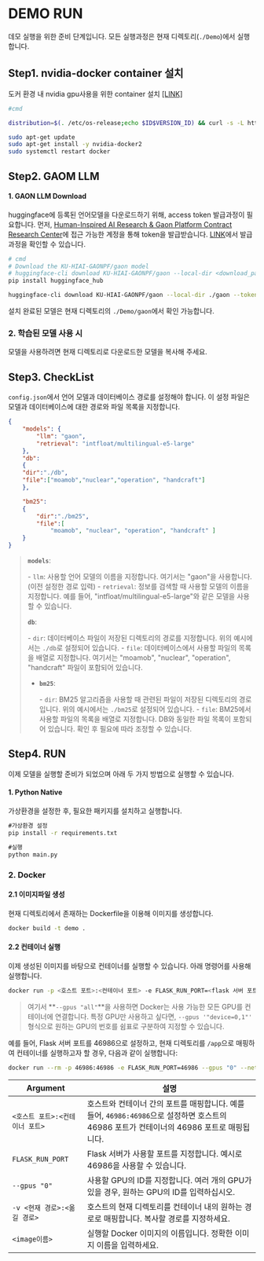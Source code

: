 # DEMO RUN

데모 실행을 위한 준비 단계입니다. 모든 실행과정은 현재 디렉토리(`./Demo`)에서 실행합니다.



## Step1. nvidia-docker container 설치

도커 환경 내 nvidia gpu사용을 위한 container 설치 [[LINK]](https://docs.nvidia.com/datacenter/cloud-native/container-toolkit/latest/install-guide.html)

```bash
#cmd

distribution=$(. /etc/os-release;echo $ID$VERSION_ID) && curl -s -L https://nvidia.github.io/nvidia-docker/gpgkey | sudo apt-key add - && curl -s -L https://nvidia.github.io/nvidia-docker/$distribution/nvidia-docker.list | sudo tee /etc/apt/sources.list.d/nvidia-docker.list

sudo apt-get update
sudo apt-get install -y nvidia-docker2
sudo systemctl restart docker
```





## Step2. GAOM LLM

#### 1. GAON LLM Download

huggingface에 등록된 언어모델을 다운로드하기 위해, access token 발급과정이 필요합니다. 
먼저, [Human-Inspired AI Research & Gaon Platform Contract Research Center](https://huggingface.co/KU-HIAI-GAONPF)에 접근 가능한 계정을 통해 token을 발급받습니다.  [LINK](https://huggingface.co/docs/hub/security-tokens#how-to-manage-user-access-tokens)에서 발급 과정을 확인할 수 있습니다.

~~~bash
# cmd
# Download the KU-HIAI-GAONPF/gaon model
# huggingface-cli download KU-HIAI-GAONPF/gaon --local-dir <download_path> --token <access_token>
pip install huggingface_hub

huggingface-cli download KU-HIAI-GAONPF/gaon --local-dir ./gaon --token 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
~~~

설치 완료된 모델은 현재 디렉토리의 `./Demo/gaon`에서 확인 가능합니다.



### 2. 학습된 모델 사용 시

모델을 사용하려면 현재 디렉토리로 다운로드한 모델을 복사해 주세요.





## Step3. CheckList

`config.json`에서 언어 모델과 데이터베이스 경로를 설정해야 합니다. 이 설정 파일은 모델과 데이터베이스에 대한 경로와 파일 목록을 지정합니다.

~~~json
{
    "models": {
        "llm": "gaon",
        "retrieval": "intfloat/multilingual-e5-large"
    },
    "db": 
    {
    "dir":"./db",
    "file":["moamob","nuclear","operation", "handcraft"]
    },

    "bm25": 
    {
        "dir":"./bm25",
        "file":[
            "moamob", "nuclear", "operation", "handcraft" ]
    }
}
~~~

> **`models`**: 
>
>   \- `llm`: 사용할 언어 모델의 이름을 지정합니다. 여기서는 "gaon"을 사용합니다. (이전 설정한 경로 입력)
>   \- `retrieval`: 정보를 검색할 때 사용할 모델의 이름을 지정합니다. 예를 들어, "intfloat/multilingual-e5-large"와 같은 모델을 사용할 수 있습니다.
>
> 
>
> **`db`**:
>
>   \- `dir`: 데이터베이스 파일이 저장된 디렉토리의 경로를 지정합니다. 위의 예시에서는 `./db`로 설정되어 있습니다.
>   \- `file`: 데이터베이스에서 사용할 파일의 목록을 배열로 지정합니다. 여기서는 "moamob", "nuclear", "operation", "handcraft" 파일이 포함되어 있습니다.
>
> 
>
> - **`bm25`**:
>
>   \- `dir`: BM25 알고리즘을 사용할 때 관련된 파일이 저장된 디렉토리의 경로입니다. 위의 예시에서는 `./bm25`로 설정되어 있습니다.
>   \- `file`: BM25에서 사용할 파일의 목록을 배열로 지정합니다. DB와 동일한 파일 목록이 포함되어 있습니다. 확인 후 필요에 따라 조정할 수 있습니다.






## Step4. RUN

이제 모델을 실행할 준비가 되었으며 아래 두 가지 방법으로 실행할 수 있습니다.



#### 1. Python Native

가상환경을 설정한 후, 필요한 패키지를 설치하고 실행합니다.

```cmd
#가상환경 설정
pip install -r requirements.txt

#실행
python main.py
```



### 2. Docker

#### 2.1 이미지파일 생성

현재 디렉토리에서 존재하는 Dockerfile을 이용해 이미지를 생성합니다.

```bash
docker build -t demo .
```



#### 2.2 컨테이너 실행

이제 생성된 이미지를 바탕으로 컨테이너를 실행할 수 있습니다. 아래 명령어를 사용해 실행합니다.

```bash
docker run -p <호스트 포트>:<컨테이너 포트> -e FLASK_RUN_PORT=<flask 서버 포트> --gpus "all" --network host -v <현재 경로>:<옮길 경로> <image이름>
```

> 여기서 **`--gpus "all"`**을 사용하면 Docker는 사용 가능한 모든 GPU를 컨테이너에 연결합니다. 특정 GPU만 사용하고 싶다면, `--gpus '"device=0,1"'` 형식으로 원하는 GPU의 번호를 쉼표로 구분하여 지정할 수 있습니다.



예를 들어, Flask 서버 포트를 46986으로 설정하고, 현재 디렉토리를 `/app`으로 매핑하여 컨테이너를 실행하고자 할 경우, 다음과 같이 실행합니다:

```bash
docker run --rm -p 46986:46986 -e FLASK_RUN_PORT=46986 --gpus "0" --network host -v .:/app demo
```

| Argument                        | 설명                                                         |
| ------------------------------- | ------------------------------------------------------------ |
| `<호스트 포트>:<컨테이너 포트>` | 호스트와 컨테이너 간의 포트를 매핑합니다. 예를 들어, `46986:46986`으로 설정하면 호스트의 46986 포트가 컨테이너의 46986 포트로 매핑됩니다. |
| `FLASK_RUN_PORT`                | Flask 서버가 사용할 포트를 지정합니다. 예시로 46986을 사용할 수 있습니다. |
| `--gpus "0"`                    | 사용할 GPU의 ID를 지정합니다. 여러 개의 GPU가 있을 경우, 원하는 GPU의 ID를 입력하십시오. |
| `-v <현재 경로>:<옮길 경로>`    | 호스트의 현재 디렉토리를 컨테이너 내의 원하는 경로로 매핑합니다. 복사할 경로를 지정하세요. |
| `<image이름>`                   | 실행할 Docker 이미지의 이름입니다. 정확한 이미지 이름을 입력하세요. |